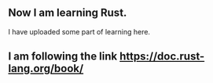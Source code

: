 ## Now I am learning Rust.
I have uploaded some part of learning here.

## I am following the link https://doc.rust-lang.org/book/
